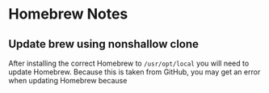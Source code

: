 

# Homebrew Notes


## Update brew using nonshallow clone

After installing the correct Homebrew to `/usr/opt/local` you will need to update Homebrew. Because this is taken from GitHub, you may get an error when updating Homebrew because